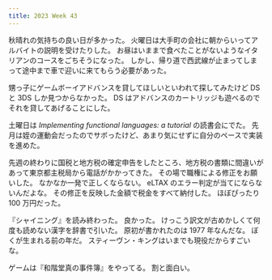 ```yaml
---
title: 2023 Week 43
---
```


秋晴れの気持ちの良い日が多かった。
火曜日は大手町の会社に朝からいってアルバイトの説明を受けたりした。
お昼はいままで食べたことがないようなイタリアンのコースをごちそうになった。
しかし、帰り道で西武線が止まってしまって途中まで車で迎いに来てもらう必要があった。

甥っ子にゲームボーイアドバンスを貸してほしいといわれて探してみたけど DS と 3DS しか見つからなかった。
DS はアドバンスのカートリッジも遊べるのでそれを貸してあげることにした。

土曜日は _Implementing functional languages: a tutorial_ の読書会にでた。
先月は姪の運動会だったのでサボったけど、あまり気にせずに自分のペースで実装を進めた。

先週の終わりに国税と地方税の確定申告をしたところ、地方税の書類に間違いがあって東京都主税局から電話がかかってきた。
その場で職権による修正をお願いした。
なかなか一発で正しくならない。
eLTAX のエラー判定が当てにならないんだよな。
その修正を反映した金額で税金をすべて納付した。
ほぼぴったり 100 万円だった。

『シャイニング』を読み終わった。
良かった。
けっこう訳文が古めかしくて何度も読めない漢字を辞書で引いた。
原初が書かれたのは 1977 年なんだな。
ぼくが生まれる前の年だ。
スティーヴン・キングはいまでも現役だからすごいな。

ゲームは『和階堂真の事件簿』をやってる。
割と面白い。
